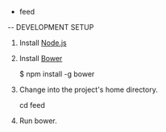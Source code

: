 - feed

-- DEVELOPMENT SETUP

1. Install [Node.js](http://nodejs.org/download/)
1. Install [Bower](http://bower.io/)

    $ npm install -g bower

1. Change into the project's home directory.

    cd feed
    
1. Run bower.